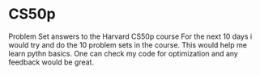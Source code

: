 # CS50p
 Problem Set answers to the Harvard CS50p course
 For the next 10 days i would try and do the 10 problem sets in the course.
 This would help me learn pythn basics.
 One can check my code for optimization and any feedback would be great.
